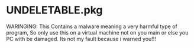 # UNDELETABLE.pkg
WARINGING: This Contains a malware meaning a very harmful type of program, So only use this on a virtual machine not on you main or else you PC with be damaged. Its not my fault because i warned you!!!
